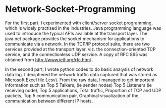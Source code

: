 # Network-Socket-Programming
For the first part, I experimented with client/server socket programming, which is widely practised in the industries. Java programming language was used to introduce the typical APIs available at the transport layer. The java.net package provides the socket mechanism for applications to communicate via a network. In the TCP/IP protocol suite, there are two services provided at the transport layer, viz. the connection-oriented TCP service, and the connectionless UDP service. A copy of RFC 865 was obtained from http://www.ietf.org/rfc.html .  

In the second part, I wrote python codes to do basic analysis of network data log. I deciphered the network traffic data captured that was stored as Microsoft Excel file (.csv). From the raw data, I managed to get important information such as Top 5 Talkers, (ie sender nodes) Top 5 Listeners (ie receiving node), Top 5 applications, Total traffic, Proportion of TCP and UDP packets, Top 5 communication pair, Graphical visualization of the communication between different IP hosts.
